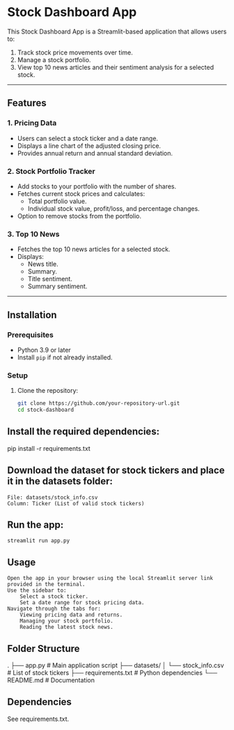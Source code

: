 # Stock Dashboard App

This Stock Dashboard App is a Streamlit-based application that allows users to:
1. Track stock price movements over time.
2. Manage a stock portfolio.
3. View top 10 news articles and their sentiment analysis for a selected stock.

---

## Features

### 1. Pricing Data
- Users can select a stock ticker and a date range.
- Displays a line chart of the adjusted closing price.
- Provides annual return and annual standard deviation.

### 2. Stock Portfolio Tracker
- Add stocks to your portfolio with the number of shares.
- Fetches current stock prices and calculates:
  - Total portfolio value.
  - Individual stock value, profit/loss, and percentage changes.
- Option to remove stocks from the portfolio.

### 3. Top 10 News
- Fetches the top 10 news articles for a selected stock.
- Displays:
  - News title.
  - Summary.
  - Title sentiment.
  - Summary sentiment.

---

## Installation

### Prerequisites
- Python 3.9 or later
- Install `pip` if not already installed.

### Setup
1. Clone the repository:
   ```bash
   git clone https://github.com/your-repository-url.git
   cd stock-dashboard

## Install the required dependencies:

pip install -r requirements.txt

## Download the dataset for stock tickers and place it in the datasets folder:

    File: datasets/stock_info.csv
    Column: Ticker (List of valid stock tickers)

## Run the app:

    streamlit run app.py

## Usage

    Open the app in your browser using the local Streamlit server link provided in the terminal.
    Use the sidebar to:
        Select a stock ticker.
        Set a date range for stock pricing data.
    Navigate through the tabs for:
        Viewing pricing data and returns.
        Managing your stock portfolio.
        Reading the latest stock news.

## Folder Structure

.
├── app.py               # Main application script
├── datasets/
│   └── stock_info.csv   # List of stock tickers
├── requirements.txt     # Python dependencies
└── README.md            # Documentation

## Dependencies

See requirements.txt.
